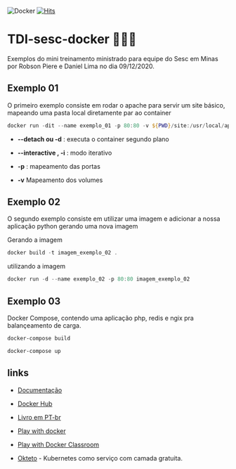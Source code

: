 ![Docker](https://img.shields.io/badge/-Docker-319ded?style=for-the-badge&logo=docker&logoColor=white)
[![Hits](https://hits.seeyoufarm.com/api/count/incr/badge.svg?url=https%3A%2F%2Fgithub.com%2Frobsonpiere%2FTDI-sesc-docker&count_bg=%2379C83D&title_bg=%23555555&icon=&icon_color=%23E7E7E7&title=Acessos&edge_flat=false)](https://hits.seeyoufarm.com)

# TDI-sesc-docker 🐳🐳🐳

Exemplos do mini treinamento ministrado para equipe do Sesc em Minas por Robson Piere e Daniel Lima no dia 09/12/2020.


## Exemplo 01 ## 
O primeiro exemplo consiste em rodar o apache para servir um site básico, mapeando uma pasta local diretamente par ao container


```powershell
docker run -dit --name exemplo_01 -p 80:80 -v ${PWD}/site:/usr/local/apache2/htdocs/ httpd:2.4
```


- **--detach ou   -d**  : executa o container segundo plano

- **--interactive , -i** : modo iterativo

- **-p** : mapeamento das portas

- **-v** Mapeamento dos volumes


## Exemplo 02 ## 

O segundo exemplo consiste em utilizar uma imagem e adicionar a nossa aplicação python gerando uma nova imagem

Gerando a imagem

```powershell
docker build -t imagem_exemplo_02 .
```

utilizando a imagem

```powershell
docker run -d --name exemplo_02 -p 80:80 imagem_exemplo_02
```

## Exemplo 03 ## 

Docker Compose, contendo uma aplicação php, redis e ngix pra balançeamento de carga.

```powershell
docker-compose build
```

```powershell
docker-compose up
```

## links ## 

- [Documentação](https://docs.docker.com)

- [Docker Hub](https://hub.docker.com)

- [Livro em PT-br](https://leanpub.com/dockerparadesenvolvedores)

- [Play with docker](https://labs.play-with-docker.com)


- [Play with Docker Classroom](https://training.play-with-docker.com)


- [Okteto](https://okteto.com) - Kubernetes como serviço com camada gratuita.



